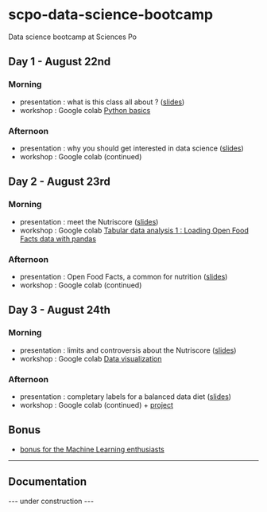 # scpo-data-science-bootcamp

Data science bootcamp at Sciences Po

## Day 1 - August 22nd

### Morning

* presentation : what is this class all about ? ([slides](http://datactivist.coop/scpo-data-science-bootcamp/presentations/day_1/intro_class))
* workshop : Google colab [Python basics](https://colab.research.google.com/drive/1oEOzlLYryxl2RFCSN0YdXZ-bEdtCwmEc?usp=sharing)

### Afternoon

* presentation : why you should get interested in data science ([slides](http://datactivist.coop/scpo-data-science-bootcamp/presentations/day_1/intro_datascience))
* workshop : Google colab (continued)

## Day 2 - August 23rd

### Morning

* presentation : meet the Nutriscore ([slides](http://datactivist.coop/scpo-data-science-bootcamp/presentations/day_2/nutriscore))
* workshop : Google colab [Tabular data analysis 1 : Loading Open Food Facts data with pandas](https://colab.research.google.com/drive/1VNcTbNF0Jq0TOX173yEIlfb3hz9kxawg?usp=sharing)

### Afternoon

* presentation : Open Food Facts, a common for nutrition ([slides](http://datactivist.coop/scpo-data-science-bootcamp/presentations/day_2/off))
* workshop : Google colab (continued)

## Day 3 - August 24th

### Morning

* presentation : limits and controversis about the Nutriscore ([slides](http://datactivist.coop/scpo-data-science-bootcamp/presentations/day_3/nutriscore_limits))
* workshop : Google colab [Data visualization](https://colab.research.google.com/drive/1nMbGt9yjoTTQ4pHkF7e0Yi-qVrkxR55f?usp=sharing)

### Afternoon

* presentation : completary labels for a balanced data diet ([slides](http://datactivist.coop/scpo-data-science-bootcamp/presentations/day_3/alternative_indicators))
* workshop : Google colab (continued) + [project](https://colab.research.google.com/drive/1je-8IMkHaNBVbVklhen_rDgetaGT_L_H?usp=sharing)

## Bonus

* [bonus for the Machine Learning enthusiasts](https://colab.research.google.com/drive/1_iVLmtmqqyUMX93WJ_1cjWloXYtpKydQ?usp=sharing)

-------------------

## Documentation

--- under construction ---
